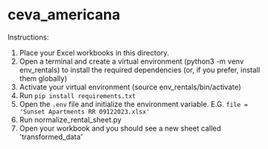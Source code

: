 # ceva_americana
Instructions:
1. Place your Excel workbooks in this directory.
2. Open a terminal and create a virtual environment (python3 -m venv env_rentals) to install the required dependencies (or, if you prefer, install them globally)
3. Activate your virtual environment (source env_rentals/bin/activate)
3. Run `pip install requirements.txt`
4. Open the `.env` file and initialize the environment variable. E.G.  `file = 'Sunset Apartments RR 09122023.xlsx'`
5. Run normalize_rental_sheet.py 
6. Open your workbook and you should see a new sheet called 'transformed_data' 


